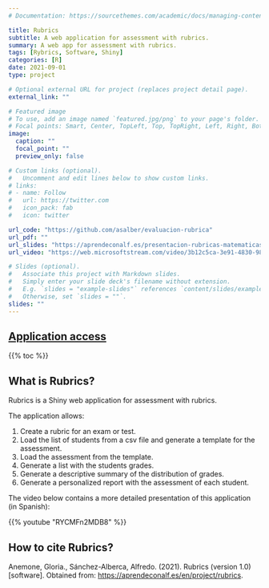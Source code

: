 ```yaml
---
# Documentation: https://sourcethemes.com/academic/docs/managing-content/

title: Rubrics
subtitle: A web application for assessment with rubrics.
summary: A web app for assessment with rubrics.
tags: [Rybrics, Software, Shiny]
categories: [R]
date: 2021-09-01
type: project

# Optional external URL for project (replaces project detail page).
external_link: ""

# Featured image
# To use, add an image named `featured.jpg/png` to your page's folder.
# Focal points: Smart, Center, TopLeft, Top, TopRight, Left, Right, BottomLeft, Bottom, BottomRight.
image:
  caption: ""
  focal_point: ""
  preview_only: false

# Custom links (optional).
#   Uncomment and edit lines below to show custom links.
# links:
# - name: Follow
#   url: https://twitter.com
#   icon_pack: fab
#   icon: twitter

url_code: "https://github.com/asalber/evaluacion-rubrica"
url_pdf: ""
url_slides: "https://aprendeconalf.es/presentacion-rubricas-matematicas/"
url_video: "https://web.microsoftstream.com/video/3b12c5ca-3e91-4830-9895-1bda70822f71"

# Slides (optional).
#   Associate this project with Markdown slides.
#   Simply enter your slide deck's filename without extension.
#   E.g. `slides = "example-slides"` references `content/slides/example-slides.md`.
#   Otherwise, set `slides = ""`.
slides: ""
---
```


## [Application access](http://nube.aprendeconalf.es/shiny/assessment-rubric/)

{{% toc %}}

## What is Rubrics?

Rubrics is a Shiny web application for assessment with rubrics.

The application allows:

1. Create a rubric for an exam or test.
2. Load the list of students from a csv file and generate a template for the assessment.
3. Load the assessment from the template.
4. Generate a list with the students grades.
5. Generate a descriptive summary of the distribution of grades.
6. Generate a personalized report with the assessment of each student.

The video below contains a more detailed presentation of this application (in Spanish):

{{% youtube "RYCMFn2MDB8" %}}

## How to cite Rubrics?

Anemone, Gloria., Sánchez-Alberca, Alfredo. (2021). Rubrics (version 1.0) [software]. Obtained from: https://aprendeconalf.es/en/project/rubrics.